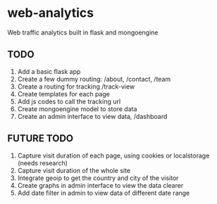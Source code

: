 # web-analytics
Web traffic analytics built in flask and mongoengine

## TODO
1. Add a basic flask app
2. Create a few dummy routing: /about, /contact, /team
3. Create a routing for tracking /track-view
4. Create templates for each page
5. Add js codes to call the tracking url
6. Create mongoengine model to store data
7. Create an admin interface to view data, /dashboard

## FUTURE TODO
1. Capture visit duration of each page, using cookies or localstorage (needs research)
2. Capture visit duration of the whole site
3. Integrate geoip to get the country and city of the visitor
4. Create graphs in admin interface to view the data clearer
5. Add date filter in admin to view data of different date range

